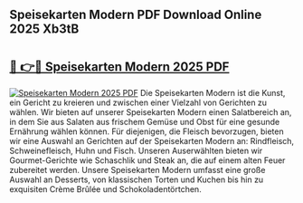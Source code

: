 ## Speisekarten Modern PDF Download Online 2025 Xb3tB

# <h2><a href="http://gcb6p1l.nevu.top/?p=Speisekarten+Modern">🔗 👉🔴 Speisekarten Modern 2025 PDF</a></h2>

[![Speisekarten Modern 2025 PDF](https://i.imgur.com/dBaPXMq.png)](http://gcb6p1l.nevu.top/?p=Speisekarten+Modern)
Die Speisekarten Modern ist die Kunst, ein Gericht zu kreieren und zwischen einer Vielzahl von Gerichten zu wählen. Wir bieten auf unserer Speisekarten Modern einen Salatbereich an, in dem Sie aus Salaten aus frischem Gemüse und Obst für eine gesunde Ernährung wählen können. Für diejenigen, die Fleisch bevorzugen, bieten wir eine Auswahl an Gerichten auf der Speisekarten Modern an: Rindfleisch, Schweinefleisch, Huhn und Fisch. Unseren Auserwählten bieten wir Gourmet-Gerichte wie Schaschlik und Steak an, die auf einem alten Feuer zubereitet werden. Unsere Speisekarten Modern umfasst eine große Auswahl an Desserts, von klassischen Torten und Kuchen bis hin zu exquisiten Crème Brûlée und Schokoladentörtchen.
